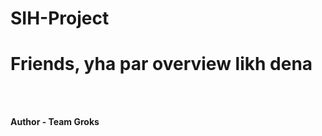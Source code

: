 # SIH-Project
<h1> Friends, yha par overview likh dena </h1>
<br><br>
<p><strong>Author - Team Groks</strong></p>
